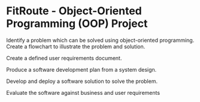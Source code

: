 # FitRoute - Object-Oriented Programming (OOP) Project

Identify a problem which can be solved using object-oriented programming.
Create a flowchart to illustrate the problem and solution.

Create a defined user requirements document.

Produce a software development plan from a system design.

Develop and deploy a software solution to solve the problem.

Evaluate the software against business and user requirements
